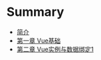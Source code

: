 # Summary

* [简介](README.md)
* [第一章 Vue基础](Chapter1/section1.MD)
* [第二章 Vue实例与数据绑定1](Chapter2/section1.MD)

